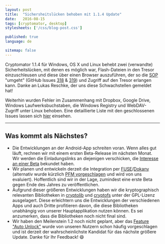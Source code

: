 ```yaml
---
layout: post
title:  "Sichersheitslücken behoben mit 1.1.4 Update"
date:   2016-08-15
tags: [cryptomator, desktop]
stylesheets: ['/css/blog-post.css']

published: true
language: de

sitemap: false
---
```

Cryptomator 1.1.4 für Windows, OS X und Linux behebt zwei (verwandte) Sicherheitslücken, mit denen es möglich war, Flash-Dateien in den Tresor einzuschleusen und diese über einen Browser auszuführen, der so die <a href="https://de.wikipedia.org/wiki/Same-Origin-Policy">SOP</a> "umgeht" (GitHub Issues <a href="https://github.com/cryptomator/cryptomator/issues/318">318</a> & <a href="https://github.com/cryptomator/cryptomator/issues/319">319</a>) und Zugriff auf den Tresor erlangen kann. Danke an Lukas Reschke, der uns diese Schwachstellen gemeldet hat!

Weiterhin wurden Fehler im Zusammenhang mit Dropbox, Google Drive, Windows Laufwerksbuchstaben, die Windows Registry und WebDAV-Zugriff unter Linux behoben. Eine detaillierte Liste mit den geschlossenen Issues lassen sich <a href="https://github.com/cryptomator/cryptomator/milestone/20?closed=1">hier</a> einsehen.

<hr/>

## Was kommt als Nächstes?
- Die Entwicklungen an der Android-App schreiten voran. Wenn alles gut läuft, rechnen wir mit einem ersten Beta-Release im nächsten Monat. Wir werden die Einladungslinks an diejenigen verschicken, die <a href="/#newsletter">Interesse an einer Beta</a> bekundet haben.
- Wir planen und entwickeln derzeit die Integration per <a href="https://github.com/cryptomator/cryptomator/issues/252">FUSE</a>/<a href="https://github.com/cryptomator/cryptomator/issues/207">Dokany</a> (alternativ wurde kürzlich <a href="https://github.com/cryptomator/cryptomator/issues/315">PFM vorgeschlagen</a> und wird von uns evaluiert). Hoffentlich sind wir in der Lage, zumindest eine erste Beta gegen Ende des Jahres zu veröffentlichen.
- Aufgrund dieser größeren Entwicklungen haben wir die kryptographisch relevanten Bibliotheken in <a href="https://github.com/cryptomator/cryptolib">cryptolib</a> und <a href="https://github.com/cryptomator/cryptofs">cryptofs</a> unter der GPL-Lizenz ausgelagert. Diese erleichtern uns die Entwicklungen der verschiedenen Apps und auch Dritte profitieren davon, die diese Bibliotheken unabhängig von unserer Hauptapplikation nutzen können. Es sei anzumerken, dass die Bibliotheken noch nicht final sind.
- Wir haben den Meilenstein 1.2 noch nicht geplant, aber das <a href="https://github.com/cryptomator/cryptomator/issues/40">Feature "Auto Unlock"</a> wurde von unseren Nutzern schon häufig vorgeschlagen und ist derzeit der wahrscheinlichste Kandidat für das nächste größere Update. Danke für Ihr Feedback! :smile:
